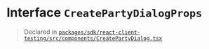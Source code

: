 # Interface `CreatePartyDialogProps`
> Declared in [`packages/sdk/react-client-testing/src/components/CreatePartyDialog.tsx`](.)

